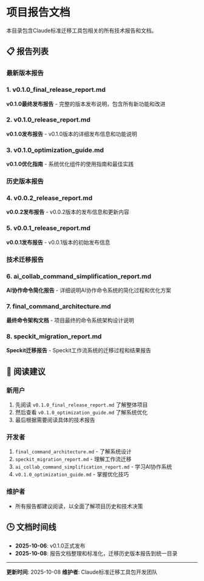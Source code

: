 # 项目报告文档

本目录包含Claude标准迁移工具包相关的所有技术报告和文档。

## 📋 报告列表

### 最新版本报告
### 1. v0.1.0_final_release_report.md
**v0.1.0最终发布报告** - 完整的版本发布说明，包含所有新功能和改进

### 2. v0.1.0_release_report.md
**v0.1.0发布报告** - v0.1.0版本的详细发布信息和功能说明

### 3. v0.1.0_optimization_guide.md
**v0.1.0优化指南** - 系统优化组件的使用指南和最佳实践

### 历史版本报告
### 4. v0.0.2_release_report.md
**v0.0.2发布报告** - v0.0.2版本的发布信息和更新内容

### 5. v0.0.1_release_report.md
**v0.0.1发布报告** - v0.0.1版本的初始发布信息

### 技术迁移报告
### 6. ai_collab_command_simplification_report.md
**AI协作命令简化报告** - 详细说明AI协作命令系统的简化过程和优化方案

### 7. final_command_architecture.md
**最终命令架构文档** - 项目最终的命令系统架构设计说明

### 8. speckit_migration_report.md
**Speckit迁移报告** - Speckit工作流系统的迁移过程和结果报告

## 📖 阅读建议

### 新用户
1. 先阅读 `v0.1.0_final_release_report.md` 了解整体项目
2. 然后查看 `v0.1.0_optimization_guide.md` 了解系统优化
3. 最后根据需要阅读具体的技术报告

### 开发者
1. `final_command_architecture.md` - 了解系统设计
2. `speckit_migration_report.md` - 理解工作流迁移
3. `ai_collab_command_simplification_report.md` - 学习AI协作系统
4. `v0.1.0_optimization_guide.md` - 掌握优化技巧

### 维护者
- 所有报告都建议阅读，以全面了解项目历史和技术决策

## 🕒 文档时间线

- **2025-10-06**: v0.1.0正式发布
- **2025-10-08**: 报告文档整理和标准化，迁移历史版本报告到统一目录

---

**更新时间**: 2025-10-08
**维护者**: Claude标准迁移工具包开发团队